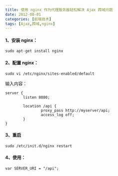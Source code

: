 ```yaml
---
title: 使用 nginx 作为代理服务器轻松解决 Ajax 跨域问题
date: 2012-08-01
categories: [前端技术]
tags: [Ajax,跨域,nginx]
---
```


#### 1、安装 nginx：

	sudo apt-get install nginx

#### 2、配置 nginx：

	sudo vi /etc/nginx/sites-enabled/default

输入内容：

	server {   
	        listen 8080;
	    
	        location /api {   
	                proxy_pass http://myserver/api;
	                access_log off;
	        }
	}

#### 3、重启

	sudo /etc/init.d/nginx restart

#### 4、使用：

	var SERVER_URI = "/api"; 
